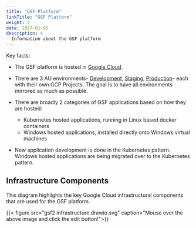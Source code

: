 ```yaml
---
title: "GSF Platform"
linkTitle: "GSF Platform"
weight: 2
date: 2017-01-05
description: >
  Information about the GSF platform
---
```


Key facts:

* The GSF platform is hosted in [Google Cloud](https://console.cloud.google.com/).

* There are 3 AU environments- [Development](https://console.cloud.google.com/home/dashboard?project=glx-development-au), [Staging](https://console.cloud.google.com/home/dashboard?project=glx-staging-au), [Production](https://console.cloud.google.com/home/dashboard?project=glx-production-au)- each with their own GCP Projects. The goal is to have all environments mirrored as much as possible.

* There are broadly 2 categories of GSF applications based on how they are hosted:
  * Kubernetes hosted applications, running in Linux based docker containers
  * Windows hosted applications, installed directly onto Windows virtual machines

* New application development is done in the Kubernetes pattern. Windows hosted applications are being migrated over to the Kubernetes pattern.

## Infrastructure Components

This diagram highlights the key Google Cloud infrastructural components that are used for the GSF platform.

{{< figure src="gsf2 infrastructure.drawio.svg" caption="Mouse over the above image and click the edit button!">}}
